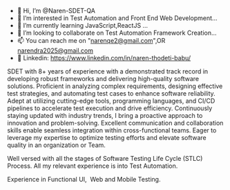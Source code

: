 - 👋 Hi, I’m @Naren-SDET-QA
- 👀 I’m interested in Test Automation and Front End Web Development...
- 🌱 I’m currently learning JavaScript,ReactJS ...
- 💞️ I’m looking to collaborate on Test Automation Framework Creation...
- 📫 You can reach me on "narenqe2@gmail.com",OR narendra2025@gmail.com
- 🔗 Linkedin: https://www.linkedin.com/in/naren-thodeti-babu/



SDET with 8+ years of experience with a demonstrated track record in developing robust frameworks and delivering high-quality software solutions. Proficient in analyzing complex requirements, designing effective test strategies, and automating test cases to enhance software reliability.
Adept at utilizing cutting-edge tools, programming languages, and CI/CD pipelines to accelerate test execution and drive efficiency. Continuously staying updated with industry trends, I bring a proactive approach to innovation and problem-solving.
Excellent communication and collaboration skills enable seamless integration within cross-functional teams. 
Eager to leverage my expertise to optimize testing efforts and elevate software quality in an organization or Team.

Well versed with all the stages of Software Testing Life Cycle (STLC) Process. All my relevant experience is into Test Automation.

Experience in Functional UI,  Web and Mobile Testing.

<!---
Naren-SDET-QA/Naren-SDET-QA is a ✨ special ✨ repository because its `README.md` (this file) appears on your GitHub profile.
You can click the Preview link to take a look at your changes.
--->
